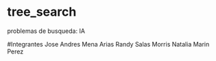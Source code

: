 # tree_search
problemas de busqueda: IA

#Integrantes
Jose Andres Mena Arias
Randy Salas Morris
Natalia Marin Perez

